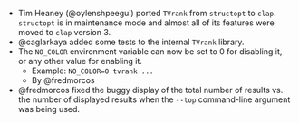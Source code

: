 * Tim Heaney (@oylenshpeegul) ported `TVrank` from `structopt` to `clap`. `structopt` is
  in maintenance mode and almost all of its features were moved to `clap` version 3.
* @caglarkaya added some tests to the internal `TVrank` library.
* The `NO_COLOR` environment variable can now be set to 0 for disabling
  it, or any other value for enabling it.
  * Example: `NO_COLOR=0 tvrank ...`
  * By @fredmorcos
* @fredmorcos fixed the buggy display of the total number of results vs. the number of
  displayed results when the `--top` command-line argument was being used.
